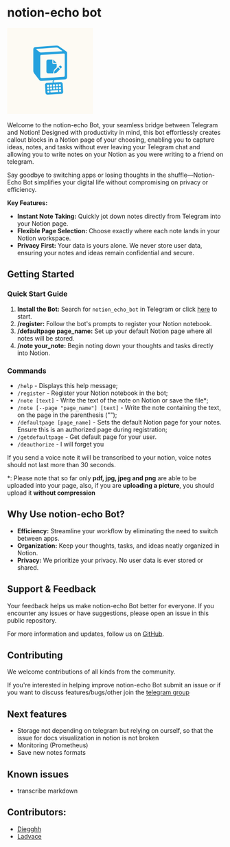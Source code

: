 # notion-echo bot

<img src="./notion-echo-logo.png" style="width:200;height:200px;">

Welcome to the notion-echo Bot, your seamless bridge between Telegram and Notion! Designed with productivity in mind, this bot effortlessly creates callout blocks in a Notion page of your choosing, enabling you to capture ideas, notes, and tasks without ever leaving your Telegram chat and allowing you to write notes on your Notion as you were writing to a friend on telegram. 

Say goodbye to switching apps or losing thoughts in the shuffle—Notion-Echo Bot simplifies your digital life without compromising on privacy or efficiency.

**Key Features:**
- **Instant Note Taking:** Quickly jot down notes directly from Telegram into your Notion page.
- **Flexible Page Selection:** Choose exactly where each note lands in your Notion workspace.
- **Privacy First:** Your data is yours alone. We never store user data, ensuring your notes and ideas remain confidential and secure.

## Getting Started

### Quick Start Guide

1. **Install the Bot:** Search for `notion_echo_bot` in Telegram or click [here](https://t.me/notion_echo_bot) to start.
2. **/register:** Follow the bot's prompts to register your Notion notebook.
3. **/defaultpage page_name:** Set up your default Notion page where all notes will be stored.
4. **/note your_note:** Begin noting down your thoughts and tasks directly into Notion.

### Commands

- `/help` - Displays this help message;
- `/register` - Register your Notion notebook in the bot;
- `/note [text]` - Write the text of the note on Notion or save the file*;
- `/note [--page "page_name"] [text]` - Write the note containing the text, on the page in the parenthesis ("");
- `/defaultpage [page_name]` - Sets the default Notion page for your notes. Ensure this is an authorized page during registration;
- `/getdefaultpage` - Get default page for your user.
- `/deauthorize` - I will forget you

If you send a voice note it will be transcribed to your notion, voice notes should not last more than 30 seconds.

*: Please note that so far only **pdf, jpg, jpeg and png** are able to be uploaded into your page, also, if you are **uploading a picture**, you should upload it **without compression**

## Why Use notion-echo Bot?

- **Efficiency:** Streamline your workflow by eliminating the need to switch between apps.
- **Organization:** Keep your thoughts, tasks, and ideas neatly organized in Notion.
- **Privacy:** We prioritize your privacy. No user data is ever stored or shared.

## Support & Feedback

Your feedback helps us make notion-echo Bot better for everyone. If you encounter any issues or have suggestions, please open an issue in this public repository.

For more information and updates, follow us on [GitHub](https://github.com/fulviodenza/notion-echo).

## Contributing

We welcome contributions of all kinds from the community. 

If you're interested in helping improve notion-echo Bot submit an issue or if you want to discuss features/bugs/other join the [telegram group](https://t.me/+BOWbMpNPh6IzNTY0)

## Next features
- Storage not depending on telegram but relying on ourself, so that the issue for docs visualization in notion is not broken
- Monitoring (Prometheus)
- Save new notes formats
  
## Known issues
- transcribe markdown

## Contributors:
- [Diegghh](https://github.com/Diegghh)
- [Ladvace](https://github.com/Ladvace)
